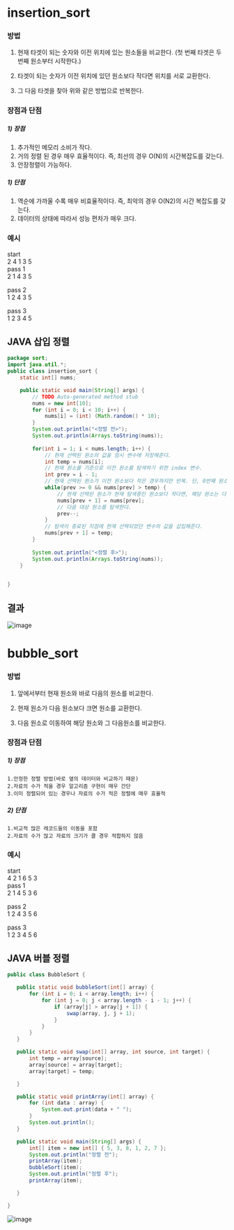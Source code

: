 # insertion_sort
### 방법
1. 현재 타겟이 되는 숫자와 이전 위치에 있는 원소들을 비교한다. (첫 번째 타겟은 두 번째 원소부터 시작한다.)

2. 타겟이 되는 숫자가 이전 위치에 있던 원소보다 작다면 위치를 서로 교환한다.

3. 그 다음 타겟을 찾아 위와 같은 방법으로 반복한다. <br>

### 장점과 단점
##### 1) 장점

1. 추가적인 메모리 소비가 작다.
2. 거의 정렬 된 경우 매우 효율적이다. 즉, 최선의 경우 O(N)의 시간복잡도를 갖는다.
3. 안장정렬이 가능하다.
##### 1) 단점

1. 역순에 가까울 수록 매우 비효율적이다. 즉, 최악의 경우 O(N2)의 시간 복잡도를 갖는다.
2. 데이터의 상태에 따라서 성능 편차가 매우 크다. 

### 예시
  start<br>
 2 4 1 3 5<br>
  pass 1<br>
 2 1 4 3 5
 
  pass 2<br>
 1 2 4 3 5
 
  pass 3<br>
 1 2 3 4 5
## JAVA 삽입 정렬
```java
package sort;
import java.util.*;
public class insertion_sort {
	static int[] nums;

	public static void main(String[] args) {
		// TODO Auto-generated method stub
		nums = new int[10];
		for (int i = 0; i < 10; i++) {
			nums[i] = (int) (Math.random() * 10);
		}
		System.out.println("<정렬 전>");
		System.out.println(Arrays.toString(nums));
		
		for(int i = 1; i < nums.length; i++) {
			// 현재 선택된 원소의 값을 임시 변수에 저장해준다.
			int temp = nums[i];
			// 현재 원소를 기준으로 이전 원소를 탐색하기 위한 index 변수.
			int prev = i - 1;
			// 현재 선택된 원소가 이전 원소보다 작은 경우까지만 반복. 단, 0번째 원소까지만 비교한다.
			while(prev >= 0 && nums[prev] > temp) {
				// 현재 선택된 원소가 현재 탐색중인 원소보다 작다면, 해당 원소는 다음 인덱스로 미뤄버린다.
				nums[prev + 1] = nums[prev];
				// 다음 대상 원소를 탐색한다.
				prev--;
			}
			// 탐색이 종료된 지점에 현재 선택되었던 변수의 값을 삽입해준다.
			nums[prev + 1] = temp;
		}
		
		System.out.println("<정렬 후>");
		System.out.println(Arrays.toString(nums));
	}
		

}
```
## 결과
![image](https://user-images.githubusercontent.com/123055714/223324447-7406228f-b9f4-4948-aa4e-076a8ba3d376.png)

# bubble_sort

### 방법
1. 앞에서부터 현재 원소와 바로 다음의 원소를 비교한다.

2. 현재 원소가 다음 원소보다 크면 원소를 교환한다.

3. 다음 원소로 이동하여 해당 원소와 그 다음원소를 비교한다.<br>

### 장점과 단점
##### 1) 장점

    1.안정한 정렬 방법(바로 옆의 데이터와 비교하기 때문)
    2.자료의 수가 적을 경우 알고리즘 구현이 매우 간단
    3.이미 정렬되어 있는 경우나 자료의 수가 적은 정렬에 매우 효율적
##### 2) 단점

    1.비교적 많은 레코드들의 이동을 포함
    2.자료의 수가 많고 자료의 크기가 클 경우 적합하지 않음

### 예시

  start<br>
 4 2 1 6 5 3 <br>
 pass 1<br>
 2 1 4 5 3 6
 
 pass 2<br>
 1 2 4 3 5 6
 
 pass 3<br>
 1 2 3 4 5 6
 
 ## JAVA 버블 정렬
 ```java
 public class BubbleSort {
 
    public static void bubbleSort(int[] array) {
        for (int i = 0; i < array.length; i++) {
            for (int j = 0; j < array.length - i - 1; j++) {
                if (array[j] > array[j + 1]) {
                    swap(array, j, j + 1);
                }
            }
        }
    }
 
    public static void swap(int[] array, int source, int target) {
        int temp = array[source];
        array[source] = array[target];
        array[target] = temp;
 
    }
 
    public static void printArray(int[] array) {
        for (int data : array) {
            System.out.print(data + " ");
        }
        System.out.println();
    }
 
    public static void main(String[] args) {
        int[] item = new int[] { 5, 3, 8, 1, 2, 7 };
        System.out.println("정렬 전");
        printArray(item);
        bubbleSort(item);
        System.out.println("정렬 후");
        printArray(item);
 
    }
 
}
```
![image](https://user-images.githubusercontent.com/123055714/223331281-6085b6ab-04e4-44c4-bd73-f2591058666b.png)
